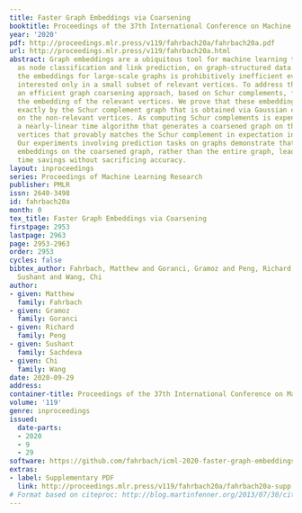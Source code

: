 ```yaml
---
title: Faster Graph Embeddings via Coarsening
booktitle: Proceedings of the 37th International Conference on Machine Learning
year: '2020'
pdf: http://proceedings.mlr.press/v119/fahrbach20a/fahrbach20a.pdf
url: http://proceedings.mlr.press/v119/fahrbach20a.html
abstract: Graph embeddings are a ubiquitous tool for machine learning tasks, such
  as node classification and link prediction, on graph-structured data. However, computing
  the embeddings for large-scale graphs is prohibitively inefficient even if we are
  interested only in a small subset of relevant vertices. To address this, we present
  an efficient graph coarsening approach, based on Schur complements, for computing
  the embedding of the relevant vertices. We prove that these embeddings are preserved
  exactly by the Schur complement graph that is obtained via Gaussian elimination
  on the non-relevant vertices. As computing Schur complements is expensive, we give
  a nearly-linear time algorithm that generates a coarsened graph on the relevant
  vertices that provably matches the Schur complement in expectation in each iteration.
  Our experiments involving prediction tasks on graphs demonstrate that computing
  embeddings on the coarsened graph, rather than the entire graph, leads to significant
  time savings without sacrificing accuracy.
layout: inproceedings
series: Proceedings of Machine Learning Research
publisher: PMLR
issn: 2640-3498
id: fahrbach20a
month: 0
tex_title: Faster Graph Embeddings via Coarsening
firstpage: 2953
lastpage: 2963
page: 2953-2963
order: 2953
cycles: false
bibtex_author: Fahrbach, Matthew and Goranci, Gramoz and Peng, Richard and Sachdeva,
  Sushant and Wang, Chi
author:
- given: Matthew
  family: Fahrbach
- given: Gramoz
  family: Goranci
- given: Richard
  family: Peng
- given: Sushant
  family: Sachdeva
- given: Chi
  family: Wang
date: 2020-09-29
address: 
container-title: Proceedings of the 37th International Conference on Machine Learning
volume: '119'
genre: inproceedings
issued:
  date-parts:
  - 2020
  - 9
  - 29
software: https://github.com/fahrbach/icml-2020-faster-graph-embeddings
extras:
- label: Supplementary PDF
  link: http://proceedings.mlr.press/v119/fahrbach20a/fahrbach20a-supp.pdf
# Format based on citeproc: http://blog.martinfenner.org/2013/07/30/citeproc-yaml-for-bibliographies/
---
```

